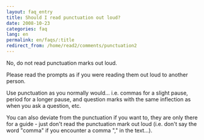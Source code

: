```yaml
---
layout: faq_entry
title: Should I read punctuation out loud?
date: 2008-10-23
categories: faq
lang: en
permalink: en/faqs/:title
redirect_from: /home/read2/comments/punctuation2
---
```

No, do not read punctuation marks out loud.

Please read the prompts as if you were reading them out loud to another person.

Use punctuation as you normally would... i.e. commas for a slight pause, period 
for a longer pause, and question marks with the same inflection as when you ask 
a question, etc.

You can also deviate from the punctuation if you want to, they are only there 
for a guide - just don't read the punctuation mark out loud (i.e. don't say the 
word "comma" if you encounter a comma "," in the text...). 

